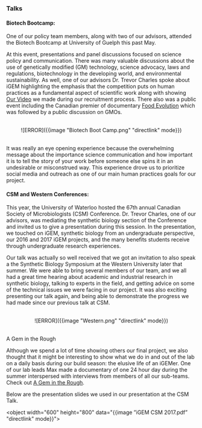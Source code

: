 <div id = “talks”>

### Talks

#### Biotech Bootcamp:

One of our policy team members, along with two of our advisors, attended the Biotech Bootcamp at University of Guelph this past May.

At this event, presentations and panel discussions focused on science policy and communication. There was many valuable discussions about the use of genetically modified (GM) technology, science advocacy, laws and regulations, biotechnology in the developing world, and environmental sustainability. As well, one of our advisors Dr. Trevor Charles spoke about iGEM highlighting the emphasis that the competition puts on human practices as a fundamental aspect of scientific work along with showing [Our Video](https://www.youtube.com/watch?v=SnZx5P7sn9A&feature=youtu.be&a=) we made during our recruitment process. There also was a public event including the Canadian premier of documentary [Food Evolution](https://www.foodevolutionmovie.com/) which was followed by a public discussion on GMOs.

<br>

<center> ![ERROR]({{image "Biotech Boot Camp.png" "directlink" mode}}) </center>

<br>

It was really an eye opening experience because the overwhelming message about the importance science communication and how important it is to tell the story of your work before someone else spins it in an undesirable or misconstrued way. This experience drove us to prioritize social media and outreach as one of our main human practices goals for our project.



#### CSM and Western Conferences:

This year, the University of Waterloo hosted the 67th annual Canadian Society of Microbiologists (CSM) Conference. Dr. Trevor Charles, one of our advisors, was mediating the synthetic biology section of the Conference and invited us to give a presentation during this session. In the presentation, we touched on iGEM, synthetic biology from an undergraduate perspective, our 2016 and 2017 iGEM projects, and the many benefits students receive through undergraduate research experiences.

Our talk was actually so well received that we got an invitation to also speak a the Synthetic Biology Symposium at the Western University later that summer. We were able to bring several members of our team, and we all had a great time hearing about academic and industrial research in synthetic biology, talking to experts in the field, and getting advice on some of the technical issues we were facing in our project. It was also exciting presenting our talk again, and being able to demonstrate the progress we had made since our previous talk at CSM.

<br>

<center> ![ERROR]({{image "Western.png" "directlink" mode}}) </center>

<br>

A Gem in the Rough

Although we spend a lot of time showing others our final project, we also thought that it might be interesting to show what we do in and out of the lab on a daily basis during our build season: the elusive life of an iGEMer. One of our lab leads Max made a documentary of one 24 hour day during the summer interspersed with interviews from members of all our sub-teams. Check out [A Gem in the Rough](https://www.youtube.com/watch?v=MX8XX0fGqEY).

Below are the presentation slides we used in our presentation at the CSM Talk.

<object width="600" height="800" data="{{image ”iGEM CSM 2017.pdf” "directlink" mode}}"> </object>

</div>
